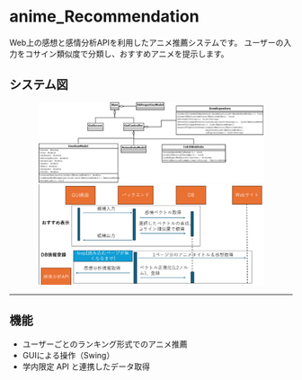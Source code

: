 # anime_Recommendation

Web上の感想と感情分析APIを利用したアニメ推薦システムです。
ユーザーの入力をコサイン類似度で分類し、おすすめアニメを提示します。

## システム図

<p align="center">
  <img src="./images/クラス図.png" width="400" alt="クラス図">
  <img src="./images/シーケンス図.png" width="400" alt="シーケンス図">
</p>

---

## 機能

- ユーザーごとのランキング形式でのアニメ推薦
- GUIによる操作（Swing）
- 学内限定 API と連携したデータ取得